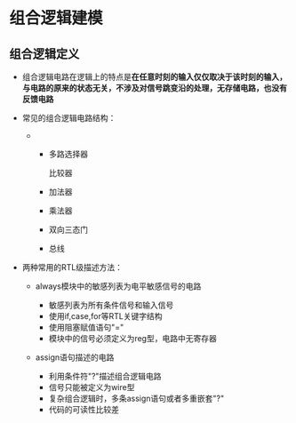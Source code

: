 # 组合逻辑建模

## 组合逻辑定义

- 组合逻辑电路在逻辑上的特点是**在任意时刻的输入仅仅取决于该时刻的输入，与电路的原来的状态无关，不涉及对信号跳变沿的处理，无存储电路，也没有反馈电路**

- 常见的组合逻辑电路结构：

  - - 多路选择器

      比较器

    - 加法器

    - 乘法器

    - 双向三态门

    - 总线
  
- 两种常用的RTL级描述方法：

  - always模块中的敏感列表为电平敏感信号的电路

     - 敏感列表为所有条件信号和输入信号
     - 使用if,case,for等RTL关键字结构
     - 使用阻塞赋值语句"="
     - 模块中的信号必须定义为reg型，电路中无寄存器
  - assign语句描述的电路
     - 利用条件符"?"描述组合逻辑电路
     - 信号只能被定义为wire型
     - 复杂组合逻辑时，多条assign语句或者多重嵌套"?"
     - 代码的可读性比较差 
    
    

    